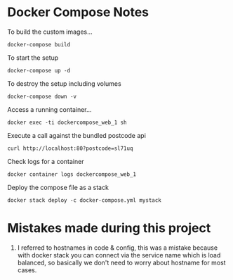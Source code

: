 # Docker Compose Notes

To build the custom images...

```
docker-compose build
```

To start the setup

```
docker-compose up -d
```

To destroy the setup including volumes

```
docker-compose down -v
```

Access a running container...

```
docker exec -ti dockercompose_web_1 sh
```

Execute a call against the bundled postcode api

```
curl http://localhost:80?postcode=sl71uq
```

Check logs for a container

```
docker container logs dockercompose_web_1
```

Deploy the compose file as a stack

```
docker stack deploy -c docker-compose.yml mystack
```


# Mistakes made during this project

1. I referred to hostnames in code & config, this was a mistake because with docker stack you can connect via the service name which is load balanced, so basically we don't need to worry about hostname for most cases.
